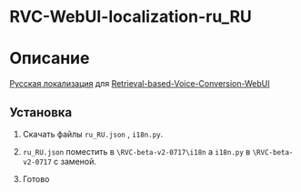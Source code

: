 # RVC-WebUI-localization-ru_RU

# Описание
[Русская локализация](https://github.com/Northerner1/RVC-WebUI-localization-ru_RU) для [Retrieval-based-Voice-Conversion-WebUI](https://github.com/RVC-Project/Retrieval-based-Voice-Conversion-WebUI)
  

## Установка

 1.  Скачать файлы `ru_RU.json` , `i18n.py`.

 2. `ru_RU.json` поместить в `\RVC-beta-v2-0717\i18n` а `i18n.py` в `\RVC-beta-v2-0717` с заменой.
    
 3. Готово
